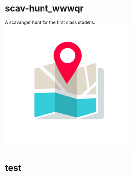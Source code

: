 # scav-hunt_wwwqr
A scavanger hunt for the first class studens.
<img src="assets/img/1234.png">
<h1>test</h1>
